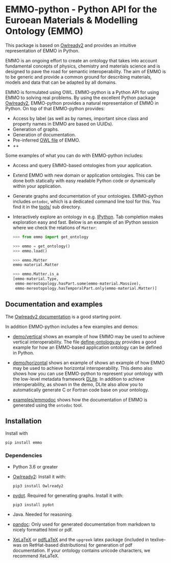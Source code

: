 EMMO-python - Python API for the Euroean Materials & Modelling Ontology (EMMO)
==============================================================================
This package is based on [Owlready2] and provides an intuitive
representation of EMMO in Python.

EMMO is an ongoing effort to create an ontology that takes into
account fundamental concepts of physics, chemistry and materials
science and is designed to pave the road for semantic
interoperability.  The aim of EMMO is to be generic and provide a
common ground for describing materials, models and data that can be
adapted by all domains.

EMMO is formulated using OWL.  EMMO-python is a Python API for using
EMMO to solving real problems.  By using the excellent Python package
[Owlready2], EMMO-python provides a natural representation of
EMMO in Python.  On top of that EMMO-python provides:

  - Access by label (as well as by names, important since class and
    property names in EMMO are based on UUIDs).
  - Generation of graphs.
  - Generation of documentation.
  - Pre-inferred [OWL file](emmo/owl/emmo-inferred.owl) of EMMO.
  - ++

Some examples of what you can do with EMMO-python includes:

  - Access and query EMMO-based ontologies from your application.
  - Extend EMMO with new domain or application ontologies.  This can
    be done both statically with easy readable Python code or
    dynamically within your application.
  - Generate graphs and documentation of your ontologies.  EMMO-python
    includes `ontodoc`, which is a dedicated command line tool for this.
    You find it in the [tools/](tools) sub directory.
  - Interactively explore an ontology in e.g. [IPython].  Tab completion
    makes exploration easy and fast.  Below is an example of an IPython
    session where we check the relations of `Matter`:

    ```python
    >>> from emmo import get_ontology

    >>> emmo = get_ontology()
    >>> emmo.load()

    >>> emmo.Matter
    emmo-material.Matter

    >>> emmo.Matter.is_a
    [emmo-material.Type,
     emmo-mereotopology.hasPart.some(emmo-material.Massive),
     emmo-mereotopology.hasTemporalPart.only(emmo-material.Matter)]
    ```


Documentation and examples
--------------------------
The [Owlready2 documentation][Owlready2-doc] is a good starting point.

In addition EMMO-python includes a few examples and demos:
  - [demo/vertical](demo/vertical/README.md) shows an example of
    how EMMO may be used to achieve vertical interoperability.
    The file [define-ontology.py](demo/vertical/define-ontology.py)
    provides a good example for how an EMMO-based application ontology
    can be defined in Python.

  - [demo/horizontal](demo/horizontal/README.md) shows an example of
    shows an example of how EMMO may be used to achieve horizontal
    interoperability.  This demo also shows how you can use
    EMMO-python to represent your ontology with the low-level metadata
    framework [DLite]. In addition to achieve interoperability, as
    shown in the demo, DLite also allow you to automatically generate
    C or Fortran code base on your ontology.

  - [examples/emmodoc](examples/emmodoc/README.md) shows how the
    documentation of EMMO is generated using the `ontodoc` tool.


Installation
------------
Install with

    pip install emmo

### Dependencies
  * Python 3.6 or greater
  * [Owlready2][Owlready2]: Install it with:

        pip3 install Owlready2

  * [pydot][pydot].  Required for generating graphs.  Install it with:

        pip3 install pydot

  * Java. Needed for reasoning.

  * [pandoc][pandoc]: Only used for generated documentation from markdown to
    nicely formatted html or pdf.

  * [XeLaTeX][XeLaTeX] or [pdfLaTeX][pdfLaTeX] and the `upgreek` latex
    package (included in texlive-was on RetHat-based distributions)
    for generation of pdf documentation.  If your ontology contains unicode
    characters, we recommend XeLaTeX.


[Owlready2]: https://pypi.org/project/Owlready2/
[Owlready2-doc]: https://pythonhosted.org/Owlready2/
[IPython]: https://ipython.org/
[DLite]: https://github.com/SINTEF/dlite/
[pydot]: https://pypi.org/project/pydot/
[pandoc]: http://pandoc.org
[XeLaTeX]: https://www.overleaf.com/learn/latex/XeLaTeX
[pdfLaTeX]: https://www.latex-project.org/
